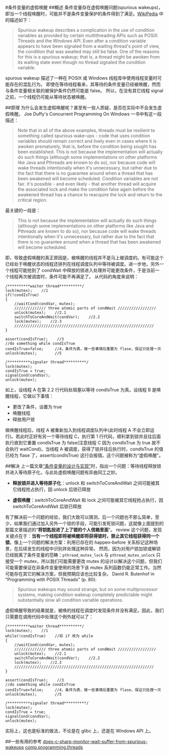#条件变量的虚假唤醒
##概述
条件变量存在虚假唤醒问题(spurious wakeups)，即当一个线程唤醒时，可能并不是条件变量保护的条件得到了满足。[WikiPedia](https://en.wikipedia.org/wiki/Spurious_wakeup) 中的描述如下：
> Spurious wakeup describes a complication in the use of condition variables as provided by certain multithreading APIs such as POSIX Threads and the Windows API.
Even after a condition variable appears to have been signaled from a waiting thread's point of view, the condition that was awaited may still be false. One of the reasons for this is a spurious wakeup; that is, a thread might be awoken from its waiting state even though no thread signaled the condition variable. 

spurous wakeup 描述了一种在 POSIX 或 Windows 线程库中使用线程变量时可能存在的混乱行为。
即使在等待线程看来，其等待的条件变量已经被唤醒，然而与条件变量相关联的被保护条件仍然可能是 false。
所以，在没有其它线程 signal 之前，一个线程仍可能从等待状态被唤醒。

##原理
为什么会发生虚假唤醒呢？甚至有一些人质疑，是否在实际中不会发生虚假唤醒。
Joe Duffy's Concurrent Programming On Windows 一书中有这一段描述：
> Note that in all of the above examples, threads must be resilient to something called spurious wake-ups - code that uses condition variables should remain correct and lively even in cases where it is awoken prematurely, that is, before the condition being sought has been established. This is not because the implementation will actually do such things (although some implementations on other platforms like Java and Pthreads are known to do so), nor because code will wake threads intentionally when it's unnecessary, but rather due to the fact that there is no guarantee around when a thread that has been awakened will become scheduled. Condition variables are not fair. It's possible - and even likely - that another thread will acquire the associated lock and make the condition false again before the awakened thread has a chance to reacquire the lock and return to the critical region.

最关键的一段是：
> This is not because the implementation will actually do such things (although some implementations on other platforms like Java and Pthreads are known to do so), nor because code will wake threads intentionally when it's unnecessary, but rather due to the fact that there is no guarantee around when a thread that has been awakened will become scheduled.

即，导致虚假唤醒的真正原因是，被唤醒的线程并不是马上被调度的。有可能这个已经处于唤醒状态的线程还排列在线程调度队列中等待被调度。进一步地，另外一个线程可能抢到了 condWait 中释放的锁进入处理并可能更改条件，于是当前一个线程再次被调度时，条件可能不再满足了。
从代码的角度来说明：

```
/**********waiter thread**********/
lock(mutex);    //1
if(!condIsTrue)
{
    //waitCond(condVar, mutex);
    ////////////// three atomic parts of condWait /////////////////
    unlock(mutex);    //2.1
    switchToCoreAndWait(condVar);    //2.2
    lock(mutex);    //2.3
    //////////////////////////////////////////////////////////////
}

assert(condIsTrue);    //3
//do something while condIsTrue
condIsTrue=false;     //4，条件为真，做一些事情后重置为 flase，保证只处理一次
unlock(mutex);        //5
```


```
/**********signaler thread**********/
lock(mutex);    
condIsTrue = true;
signalCond(condVar);
unlock(mutex); 
```
如上，设线程 A 在第 2.2 行代码处阻塞以等待 condIsTrue 为真。设线程 B 是唤醒线程，它做以下事情：
- 更改了条件，设置为 true
- 唤醒线程
- 释放用户锁


做唤醒线程后，线程 A 被重新加入到线程调度队列中(此时线程 A 不会立即运行)。若此时正好有另一个等待线程 C，执行第 1 行代码，顺利拿到锁并且往后面执行直到它重置 condIsTrue 为 false(注意线程 C 因为 condIsTrue 为 true 故不会执行 waitCond)。当线程 A 被调度，获得了锁并往后执行时，condIsTrue 的值已经为 flase 了，assert(condIsTrue) 这行会报错。这个问题被称为“虚假唤醒”。

##解决
上一篇文章[“条件变量的设计与实现”](https://juniorfans.gitbooks.io/blog/content/2-condvar.html)时，指出一个问题：等待线程释放锁并进入等待原子化，与此处虚假唤醒问题有异曲同工之妙。

- **释放锁并进入等待原子化**：unlock 和 switchToCoreAndWait 之间可能被其它线程抢占执行，因 unlock 后锁已释放

- **虚假唤醒**：switchToCoreAndWait 和 lock 之间可能被其它线程抢占执行，因 switchToCoreAndWait 后锁已释放

有了解决前一个问题的经验，我们大致可以猜测，后一个问题也不那么简单，至少，如果我们通过加入另外一个锁的手段，可能引发死锁问题，这就像上面提到的那篇文章描述的“**将钥匙投进了上了锁的个人信箱里面**”。
review 这个问题，发现关键点在于：**当有一个线程即将被唤醒即将获得锁时，禁止其它线程获得同一个锁**。像上一个问题的解决方案：利用已存在的 happen-before 关系标记这种场景，在后续发生的线程中识别并处理这种异常。
然而，因为对用户锁加锁或解锁已经脱离了条件变量的范畴：`pthread_mutex_lock` 与 `pthread_mutex_unlock` 只接受一个 mutex，所以我们可能需要更改 mutex 的设计以解决这个问题，但我们可能需要保证在非条件变量使用的场景下该 mutex 系列函数仍能正常工作。当然可能存在其它的解决方案，但我预期应该也比较复杂。
David R. Butenhof in "Programming with POSIX Threads" (p. 80):
> Spurious wakeups may sound strange, but on some multiprocessor systems, making condition wakeup completely predictable might substantially slow all condition variable operations.

虚假唤醒导致的结果就是，被唤的线程在调度时发现条件并没有满足。因此，我们只需要在调用代码中处理这个例外就可以了：

```
/**********waiter thread**********/
lock(mutex);    //1
while(!condIsTrue)    //将 if 改为 while
{
    //waitCond(condVar, mutex);
    ////////////// three atomic parts of condWait /////////////////
    unlock(mutex);    //2.1
    switchToCoreAndWait(condVar);    //2.2
    lock(mutex);    //2.3
    //////////////////////////////////////////////////////////////
}

assert(condIsTrue);    //3
//do something while condIsTrue
condIsTrue=false;     //4，条件为真，做一些事情后重置为 flase，保证只处理一次
unlock(mutex);        //5
```


```
/**********signaler thread**********/
lock(mutex);    
condIsTrue = true;
signalCond(condVar);
unlock(mutex); 
```

实际上，这也是标准的做法，不论是在 glibc 上，还是在 Windows API 上。

##一些有用的参考
[does-c-sharp-monitor-wait-suffer-from-spurious-wakeups][1]
[comp.programming.threads][2]

[1]: https://stackoverflow.com/questions/1461913/does-c-sharp-monitor-wait-suffer-from-spurious-wakeups/1461956#1461956 
[2]: https://groups.google.com/forum/?hl=de#!topic/comp.programming.threads/MnlYxCfql4w